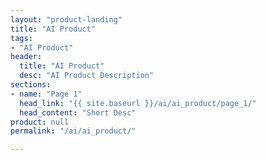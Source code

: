 ```yaml
---
layout: "product-landing"
title: "AI Product"
tags:
- "AI Product"
header:
  title: "AI Product"
  desc: "AI Product Description"
sections:
- name: "Page 1"
  head_link: "{{ site.baseurl }}/ai/ai_product/page_1/"
  head_content: "Short Desc"
product: null
permalink: "/ai/ai_product/"

---
```


